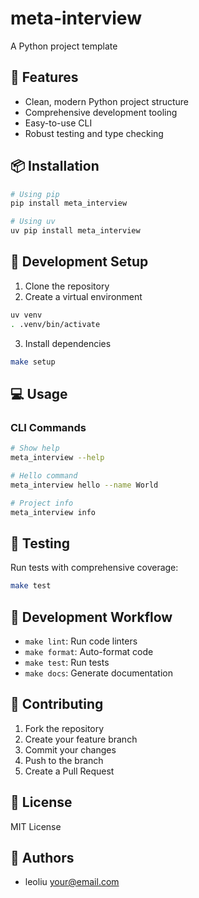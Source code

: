 # meta-interview

A Python project template

## 🚀 Features

- Clean, modern Python project structure
- Comprehensive development tooling
- Easy-to-use CLI
- Robust testing and type checking

## 📦 Installation

```bash
# Using pip
pip install meta_interview

# Using uv
uv pip install meta_interview
```

## 🔧 Development Setup

1. Clone the repository
2. Create a virtual environment
```bash
uv venv
. .venv/bin/activate
```

3. Install dependencies
```bash
make setup
```

## 💻 Usage

### CLI Commands

```bash
# Show help
meta_interview --help

# Hello command
meta_interview hello --name World

# Project info
meta_interview info
```

## 🧪 Testing

Run tests with comprehensive coverage:

```bash
make test
```

## 📝 Development Workflow

- `make lint`: Run code linters
- `make format`: Auto-format code
- `make test`: Run tests
- `make docs`: Generate documentation

## 🤝 Contributing

1. Fork the repository
2. Create your feature branch
3. Commit your changes
4. Push to the branch
5. Create a Pull Request

## 📄 License

MIT License

## 👥 Authors

- leoliu <your@email.com>
